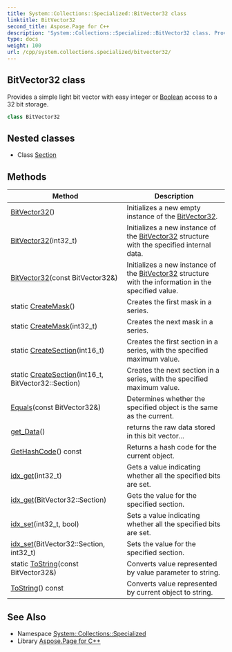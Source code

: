 ```yaml
---
title: System::Collections::Specialized::BitVector32 class
linktitle: BitVector32
second_title: Aspose.Page for C++
description: 'System::Collections::Specialized::BitVector32 class. Provides a simple light bit vector with easy integer or Boolean access to a 32 bit storage in C++.'
type: docs
weight: 100
url: /cpp/system.collections.specialized/bitvector32/
---
```

## BitVector32 class


Provides a simple light bit vector with easy integer or [Boolean](../../system/boolean/) access to a 32 bit storage.

```cpp
class BitVector32
```

## Nested classes

* Class [Section](./section/)
## Methods

| Method | Description |
| --- | --- |
| [BitVector32](./bitvector32/)() | Initializes a new empty instance of the [BitVector32](./). |
| [BitVector32](./bitvector32/)(int32_t) | Initializes a new instance of the [BitVector32](./) structure with the specified internal data. |
| [BitVector32](./bitvector32/)(const BitVector32\&) | Initializes a new instance of the [BitVector32](./) structure with the information in the specified value. |
| static [CreateMask](./createmask/)() | Creates the first mask in a series. |
| static [CreateMask](./createmask/)(int32_t) | Creates the next mask in a series. |
| static [CreateSection](./createsection/)(int16_t) | Creates the first section in a series, with the specified maximum value. |
| static [CreateSection](./createsection/)(int16_t, BitVector32::Section) | Creates the next section in a series, with the specified maximum value. |
| [Equals](./equals/)(const BitVector32\&) | Determines whether the specified object is the same as the current. |
| [get_Data](./get_data/)() | returns the raw data stored in this bit vector... |
| [GetHashCode](./gethashcode/)() const | Returns a hash code for the current object. |
| [idx_get](./idx_get/)(int32_t) | Gets a value indicating whether all the specified bits are set. |
| [idx_get](./idx_get/)(BitVector32::Section) | Gets the value for the specified section. |
| [idx_set](./idx_set/)(int32_t, bool) | Sets a value indicating whether all the specified bits are set. |
| [idx_set](./idx_set/)(BitVector32::Section, int32_t) | Sets the value for the specified section. |
| static [ToString](./tostring/)(const BitVector32\&) | Converts value represented by value parameter to string. |
| [ToString](./tostring/)() const | Converts value represented by current object to string. |
## See Also

* Namespace [System::Collections::Specialized](../)
* Library [Aspose.Page for C++](../../)
